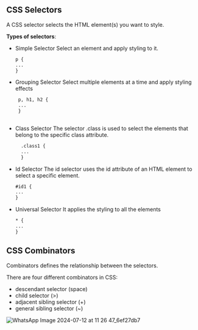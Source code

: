 
## CSS Selectors

A CSS selector selects the HTML element(s) you want to style.

**Types of selectors**:
- Simple Selector
    Select an element and apply styling to it.
  
    ```html
    p {
    ...
    }
    ```    
    
- Grouping Selector
    Select multiple elements at a time and apply styling effects  

   ```html
    p, h1, h2 {
    ...
    }
    
- Class Selector
    The selector .class is used to select the elements that belong to the specific class attribute.

  ```html
    .class1 {
    ...
    }
  
- Id Selector
    The id selector uses the id attribute of an HTML element to select a specific element.

    ```html
    #id1 {
    ...
    }
    
- Universal Selector
      It applies the styling to all the elements

    ```html
    * {
    ...
    }

## CSS Combinators

Combinators defines the relationship between the selectors. 

There are four different combinators in CSS:

- descendant selector (space)
- child selector (>)
- adjacent sibling selector (+)
- general sibling selector (~)

![WhatsApp Image 2024-07-12 at 11 26 47_6ef27db7](https://github.com/user-attachments/assets/841416cf-02a3-42b4-9b3c-6a0e362018ca)
